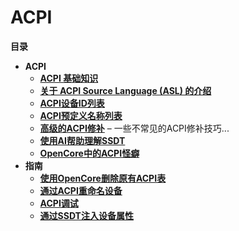 # ACPI

**目录**

- **ACPI**
    - [**ACPI 基础知识**](/00_ACPI/ACPI_Basics/README.md#acpi-basics)
	- [**关于 ACPI Source Language (ASL) 的介绍**](/00_ACPI/ACPI_Basics/ASL_Basics.md)
	- [**ACPI设备ID列表**](/00_ACPI/ACPI_Basics/ACPI_Device_IDs.md)
	- [**ACPI预定义名称列表**](/00_ACPI/ACPI_Basics/Predefined_ACPI_Names.md)
	- [**高级的ACPI修补**](/00_ACPI/ACPI_Basics/Advanced_Patching_Techniques.md) – 一些不常见的ACPI修补技巧...
	- [**使用AI帮助理解SSDT**](/00_ACPI/Utilizing_AI_to_understand_ACPI.md)
	- [**OpenCore中的ACPI怪癖**](/00_ACPI/ACPI_Patches_OpenCore/README.md#how-opencore-handles-acpi)
- **指南**
	- [**使用OpenCore删除原有ACPI表**](/00_ACPI/ACPI_Dropping_Tables/README.md#dropping-acpi-tables)
	- [**通过ACPI重命名设备**](/00_ACPI/ACPI_Rename_Devices/README.md)
	- [**ACPI调试**](/00_ACPI/ACPI_Debugging/README.md)
	- [**通过SSDT注入设备属性**]((https://github.com/b00t0x/opencore-macos-version-specific-dp))

